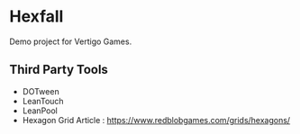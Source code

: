 # Hexfall

Demo project for Vertigo Games.

## Third Party Tools

* DOTween
* LeanTouch
* LeanPool
* Hexagon Grid Article : https://www.redblobgames.com/grids/hexagons/